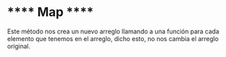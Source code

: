 # **** Map ****

Este método nos crea un nuevo arreglo llamando a una función para cada elemento que tenemos en el arreglo, dicho esto, no nos cambia el arreglo original.

